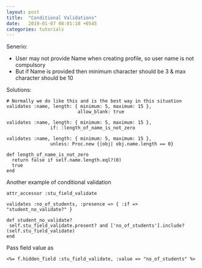 ```yaml
---
layout: post
title:  "Conditional Validations"
date:   2019-01-07 08:01:18 +0545
categories: tutorials
---
```


Senerio:
* User may not provide Name when creating profile, so user name is not compulsory
* But if Name is provided then minimum character should be 3 & max character should be 10

Solutions:

```
# Normally we do like this and is the best way in this situation
validates :name, length: { minimum: 5, maximum: 15 },
                          allow_blank: true
```

```
validates :name, length: { minimum: 5, maximum: 15 },
                if: :length_of_name_is_not_zero
```

```
validates :name, length: { minimum: 5, maximum: 15 },
                unless: Proc.new {|obj| obj.name.length == 0}
```

```
def length_of_name_is_not_zero
  return false if self.name.length.eql?(0)
  true
end
```

Another example of conditional validation

```
attr_accessor :stu_field_validate

validates :no_of_students, :presence => { :if => "student_no_validate?" }

def student_no_validate?
 self.stu_field_validate.present? and ['no_of_students'].include?(self.stu_field_validate)
end
```

Pass field value as

```
<%= f.hidden_field :stu_field_validate, :value => "no_of_students" %>
```
